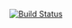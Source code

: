 [![Build Status](https://travis-ci.org/apmechev/GRID_picastools.svg?branch=master)](https://travis-ci.org/apmechev/GRID_picastools)
